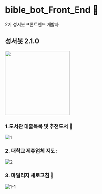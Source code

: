 # bible_bot_Front_End :memo:
2기 성서봇 프론트엔드 개발자

## 성서봇 2.1.0
<img width="210" src="https://user-images.githubusercontent.com/72601028/107149089-1994e300-699a-11eb-8018-d6e278f2cfd5.png">

### 1.도서관 대출목록 및 추천도서 :book:
![1](https://user-images.githubusercontent.com/72601028/107149019-b99e3c80-6999-11eb-9962-b298f2b61082.PNG)

### 2. 대학교 제휴업체 지도 :
![2](https://user-images.githubusercontent.com/72601028/107149022-bc992d00-6999-11eb-8ea2-69aa24f3617a.PNG)

### 3. 마일리지 새로고침 :arrows_counterclockwise:
![1-1](https://user-images.githubusercontent.com/72601028/107149024-be62f080-6999-11eb-9500-231423af9b9d.PNG)

